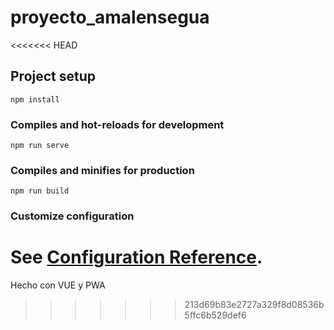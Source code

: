 # proyecto_amalensegua
<<<<<<< HEAD

## Project setup
```
npm install
```

### Compiles and hot-reloads for development
```
npm run serve
```

### Compiles and minifies for production
```
npm run build
```

### Customize configuration
See [Configuration Reference](https://cli.vuejs.org/config/).
=======
Hecho con VUE y PWA 
>>>>>>> 213d69b83e2727a329f8d08536b5ffc6b529def6

